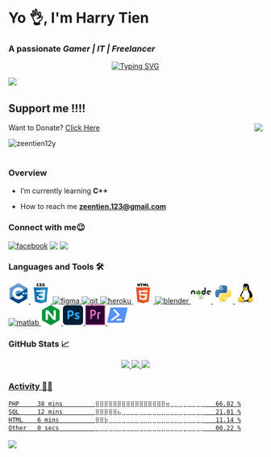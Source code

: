 # Yo 👌, I'm Harry Tien

### A passionate _Gamer | IT | Freelancer_

<p align="center"><a href="https://git.io/typing-svg"><img src="https://readme-typing-svg.herokuapp.com?font=Fira+Code&pause=1000&color=07F73D&width=435&lines=%E2%8C%A8%EF%B8%8F+Welcome+to+my+Github+profile+!;%F0%9F%97%BF+My+name+is+Harry+Tien." alt="Typing SVG" /></a></p>
<div>

<!-- ![view counter](https://komarev.com/ghpvc/?username=harrytien107&label=Profile%20views&color=0e75b6&style=flat-square) -->

[![](https://visitcount.itsvg.in/api?id=harrytien107&label=&color=11&icon=3&pretty=true)](https://visitcount.itsvg.in)

<!-- <div align="right">
    <img align="right" src="">
</div> -->

## Support me !!!!

<img align="right" height="200" src="./assets/anime.gif"  />

Want to Donate? [Click Here](./DONATE.md)

<p><a href="https://buymeacoffee.com/zeentien12y"> <img align="left" src="https://cdn.buymeacoffee.com/buttons/v2/default-yellow.png" height="50" width="210" alt="zeentien12y" /></a></p><br><br>

### Overview

- I’m currently learning **C++**

- How to reach me **zeentien.123@gmail.com**

### Connect with me😉

<div><a href="https://www.facebook.com/tien.harry.505" target="blank"><img align="center" src="https://img.shields.io/badge/Facebook-1877F2?style=for-the-badge&logo=facebook&logoColor=white" height="35" alt="facebook"/></a> <a href="https://discord.com/#4380" target="blank"><img align="center" src="https://img.shields.io/badge/discord-436EEE?style=for-the-badge&logo=discord&logoColor=white" height="35"/></a> <a href="https://t.me/harrytienthereal" target="blank"><img align="center" src="https://img.shields.io/badge/Telegram-27A7E7?style=for-the-badge&logo=telegram&logoColor=white" height="35"/> </a>
<!-- <a href="https://linkedin.com/in/99-hoangtran" target="blank"><img align="center" src="https://img.shields.io/badge/LinkedIn-0077B5?style=for-the-badge&logo=linkedin&logoColor=white" alt="linkedin"/></a>
<a href="https://stackoverflow.com/users/11898496" target="blank"><img align="center" src="https://img.shields.io/badge/Stack_Overflow-FE7A16?style=for-the-badge&logo=stack-overflow&logoColor=white" alt="facebook"/></a>
<a href="https://codepen.io/hoanghien0410" target="blank"><img align="center" src="https://img.shields.io/badge/Codepen-000000?style=for-the-badge&logo=codepen&logoColor=white" alt="facebook"/></a>
<a href="https://wakatime.com/@HoangTran0410" target="blank"><img align="center" src="https://img.shields.io/badge/WakaTime-000000?style=for-the-badge&logo=WakaTime&logoColor=white" alt="wakatime"/></a> -->
</div>

### Languages and Tools 🛠

<p align="left">
<a href="https://www.w3schools.com/cpp/" target="_blank"> <img src="https://raw.githubusercontent.com/devicons/devicon/master/icons/cplusplus/cplusplus-original.svg" alt="cplusplus" width="40" height="40"/> </a> 
<!-- <a href="https://www.w3schools.com/cs/" target="_blank"> <img src="https://raw.githubusercontent.com/devicons/devicon/master/icons/csharp/csharp-original.svg" alt="csharp" width="40" height="40"/> </a>-->
<a href="https://www.w3schools.com/css/" target="_blank"> <img src="https://raw.githubusercontent.com/devicons/devicon/master/icons/css3/css3-original-wordmark.svg" alt="css3" width="40" height="40"/> </a>  
<!-- <a href="https://www.docker.com/" target="_blank"> <img src="https://raw.githubusercontent.com/devicons/devicon/master/icons/docker/docker-original-wordmark.svg" alt="docker" width="40" height="40"/> </a>  -->
<a href="https://www.figma.com/" target="_blank"> <img src="https://www.vectorlogo.zone/logos/figma/figma-icon.svg" alt="figma" width="40" height="40"/> </a> 
<!-- <a href="https://firebase.google.com/" target="_blank"> <img src="https://www.vectorlogo.zone/logos/firebase/firebase-icon.svg" alt="firebase" width="40" height="40"/> </a>  -->
<a href="https://git-scm.com/" target="_blank"> <img src="https://www.vectorlogo.zone/logos/git-scm/git-scm-icon.svg" alt="git" width="40" height="40"/> </a> 
<a href="https://heroku.com" target="_blank"> <img src="https://www.vectorlogo.zone/logos/heroku/heroku-icon.svg" alt="heroku" width="40" height="40"/> </a> 
<a href="https://www.w3.org/html/" target="_blank"> <img src="https://raw.githubusercontent.com/devicons/devicon/master/icons/html5/html5-original-wordmark.svg" alt="html5" width="40" height="40"/> </a> 
<a href="https://www.blender.org/" target="_blank" rel="noreferrer"> <img src="https://download.blender.org/branding/community/blender_community_badge_white.svg" alt="blender" width="40" height="40"/> </a>
<a href="https://nodejs.org" target="_blank"> <img src="https://raw.githubusercontent.com/devicons/devicon/master/icons/nodejs/nodejs-original-wordmark.svg" alt="nodejs" width="40" height="40"/> </a> 
<!-- <a href="https://www.php.net" target="_blank"> <img src="https://raw.githubusercontent.com/devicons/devicon/master/icons/php/php-original.svg" alt="php" width="40" height="40"/> </a>  -->
<!-- <a href="https://postman.com" target="_blank"> <img src="https://www.vectorlogo.zone/logos/getpostman/getpostman-icon.svg" alt="postman" width="40" height="40"/> </a>  -->
<a href="https://www.python.org" target="_blank"> <img src="https://raw.githubusercontent.com/devicons/devicon/master/icons/python/python-original.svg" alt="python" width="40" height="40"/> </a> 
</a> <a href="https://www.linux.org/" target="_blank" rel="noreferrer"> <img src="https://raw.githubusercontent.com/devicons/devicon/master/icons/linux/linux-original.svg" alt="linux" width="40" height="40"/> </a> <a href="https://www.mathworks.com/" target="_blank" rel="noreferrer"> <img src="https://upload.wikimedia.org/wikipedia/commons/2/21/Matlab_Logo.png" alt="matlab" width="40" height="40"/> </a> <a href="https://www.nginx.com" target="_blank" rel="noreferrer"> <img src="https://raw.githubusercontent.com/devicons/devicon/master/icons/nginx/nginx-original.svg" alt="nginx" width="40" height="40"/> </a> <a href="https://www.photoshop.com/en" target="_blank" rel="noreferrer"> <img src="https://raw.githubusercontent.com/devicons/devicon/master/icons/photoshop/photoshop-original.svg" alt="photoshop" width="40" height="40"/> </a> <a href="https://www.adobe.com/products/premiere.html" target="_blank" rel="noreferrer"> <img src="https://raw.githubusercontent.com/devicons/devicon/master/icons/premierepro/premierepro-original.svg" alt="premierepro" width="40"/> </a> <a href="https://microsoft.com/powershell" target="_blank" rel="noreferrer"> <img src="https://raw.githubusercontent.com/devicons/devicon/refs/heads/master/icons/powershell/powershell-original.svg" alt="powershell" width="40"/> </a>

### GitHub Stats 📈

<!-- <p align="center"> <a href="https://github.com/ryo-ma/github-profile-trophy"><img src="https://github-profile-trophy.vercel.app/?username=harrytien107&theme=tokyonight&no-frame=true&no-bg=true&margin-w=4" alt="harrytien107" /></a> </p> -->

<!-- ![github-readme-stats](https://github-readme-stats.vercel.app/api?username=harrytien107&show_icons=true&locale=en&theme=tokyonight)
![github-readme-streak-stats](https://github-readme-streak-stats-eight.vercel.app/?user=harrytien107&theme=tokyonight&ring=EB5454)
![top-language](https://github-readme-stats.vercel.app/api/top-langs?username=harrytien107&count_private=true&show_icons=true&locale=en&layout=compact&theme=tokyonight) -->

<p align="center">
<a href="https://github.com/harrytien107">
  <img height="180em" src="https://github-readme-stats.vercel.app/api?username=harrytien107&show_icons=true&locale=en&theme=tokyonight&include_all_commits=true&count_private=true"/>
  <img height="180em" src="https://github-readme-stats.vercel.app/api/top-langs?username=harrytien107&count_private=true&show_icons=true&locale=en&layout=compact&langs_count=8&theme=tokyonight"/>
  <img height="180em" src="https://github-readme-streak-stats-eight.vercel.app/?user=harrytien107&theme=tokyonight&ring=EB5454"/>

### Activity 👩‍💻

<!-- ![Harry Tien's GitHub stats](https://github-readme-stats.vercel.app/api/wakatime?username=harrytien107&theme=tokyonight) -->

<!--START_SECTION:waka-->

```C++,Python,Java,JavaScript,TypeScript
PHP     38 mins         ⣿⣿⣿⣿⣿⣿⣿⣿⣿⣿⣿⣿⣿⣿⣿⣿⣶⣀⣀⣀⣀⣀⣀⣀⣀   66.82 %
SQL     12 mins         ⣿⣿⣿⣿⣿⣦⣀⣀⣀⣀⣀⣀⣀⣀⣀⣀⣀⣀⣀⣀⣀⣀⣀⣀⣀   21.81 %
HTML    6 mins          ⣿⣿⣷⣀⣀⣀⣀⣀⣀⣀⣀⣀⣀⣀⣀⣀⣀⣀⣀⣀⣀⣀⣀⣀⣀   11.14 %
Other   0 secs          ⣀⣀⣀⣀⣀⣀⣀⣀⣀⣀⣀⣀⣀⣀⣀⣀⣀⣀⣀⣀⣀⣀⣀⣀⣀   00.22 %
```

<!--END_SECTION:waka-->

 <img align="center" src="https://capsule-render.vercel.app/api?type=waving&color=gradient&height=80&section=footer">
